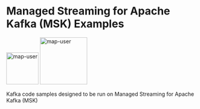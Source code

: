 # Managed Streaming for Apache Kafka (MSK) Examples

<img width="85" alt="map-user" src="https://img.shields.io/badge/views-111-green"> <img width="125" alt="map-user" src="https://img.shields.io/badge/unique visits-012-green">

Kafka code samples designed to be run on Managed Streaming for Apache Kafka (MSK)
